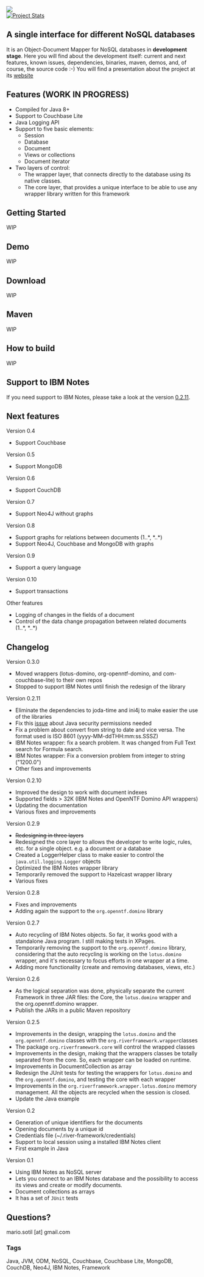 <img src="http://www.riverframework.org/images/river-header.png" /><br/>
[![Project Stats](https://www.openhub.net/p/river-framework/widgets/project_thin_badge.gif)](https://www.openhub.net/p/river-framework)

## A single interface for different NoSQL databases

It is an Object-Document Mapper for NoSQL databases in **development stage**. Here you will find about the development itself: current and next features, known issues, dependencies, binaries, maven, demos, and, of course, the source code :-)  You will find a presentation about the project at its [website](http://www.riverframework.org)

## Features (WORK IN PROGRESS)

- Compiled for Java 8+
- Support to Couchbase Lite
- Java Logging API
- Support to five basic elements:
  - Session
  - Database
  - Document
  - Views or collections
  - Document iterator
- Two layers of control:
  - The wrapper layer, that connects directly to the database using its native classes. 
  - The core layer, that provides a unique interface to be able to use any wrapper library written for this framework 

## Getting Started

WIP

## Demo

WIP

## Download

WIP

## Maven

WIP

## How to build

WIP

## Support to IBM Notes

If you need support to IBM Notes, please take a look at the version [0.2.11](https://github.com/mariosotil/river-framework/tree/0.2.11).

## Next features

Version 0.4
- Support Couchbase 

Version 0.5
- Support MongoDB

Version 0.6 
- Support CouchDB

Version 0.7
- Support Neo4J without graphs

Version 0.8
- Support graphs for relations between documents (1..\*, \*..\*) 
- Support Neo4J, Couchbase and MongoDB with graphs

Version 0.9
- Support a query language

Version 0.10
- Support transactions
 

Other features
- Logging of changes in the fields of a document
- Control of the data change propagation between related documents (1..\*, \*..\*)

## Changelog

Version 0.3.0
- Moved wrappers (lotus-domino, org-openntf-domino, and com-couchbase-lite) to their own repos
- Stopped to support IBM Notes until finish the redesign of the library 

Version 0.2.11
- Eliminate the dependencies to joda-time and ini4j to make easier the use of the libraries
- Fix this [issue](https://github.com/mariosotil/river-framework/issues/1) about Java security permissions needed
- Fix a problem about convert from string to date and vice versa. The format used is ISO 8601 (yyyy-MM-ddTHH:mm:ss.SSSZ)
- IBM Notes wrapper: fix a search problem. It was changed from Full Text search for Formula search.
- IBM Notes wrapper: Fix a conversion problem from integer to string ("1200.0")
- Other fixes and improvements

Version 0.2.10
- Improved the design to work with document indexes
- Supported fields > 32K (IBM Notes and OpenNTF Domino API wrappers)
- Updating the documentation 
- Various fixes and improvements

Version 0.2.9
- ~~Redesigning in three layers~~
- Redesigned the core layer to allows the developer to write logic, rules, etc. for a single object. e.g. a document or a database
- Created a LoggerHelper class to make easier to control the `java.util.logging.Logger` objects
- Optimized the IBM Notes wrapper library
- Temporarily removed the support to Hazelcast wrapper library
- Various fixes 

Version 0.2.8
- Fixes and improvements
- Adding again the support to the `org.openntf.domino` library

Version 0.2.7
- Auto recycling of IBM Notes objects. So far, it works good with a standalone Java program. I still making tests in XPages.
- Temporarily removing the support to the `org.openntf.domino` library, considering that the auto recycling is working on the `lotus.domino` wrapper, and it's necessary to focus efforts in one wrapper at a time. 
- Adding more functionality (create and removing databases, views, etc.)

Version 0.2.6
- As the logical separation was done, physically separate the current Framework in three JAR files: the Core, the `lotus.domino` wrapper and the org.openntf.domino wrapper.
- Publish the JARs in a public Maven repository

Version 0.2.5
- Improvements in the design, wrapping the `lotus.domino` and the `org.openntf.domino` classes with the `org.riverframework.wrapper`classes
- The package `org.riverframework.core` will control the wrapped classes 
- Improvements in the design, making that the wrappers classes be totally separated from the core. So, each wrapper can be loaded on runtime.
- Improvements in DocumentCollection as array
- Redesign the JUnit tests for testing the wrappers for `lotus.domino` and the `org.openntf.domino`, and testing the core with each wrapper
- Improvements in the `org.riverframework.wrapper.lotus.domino` memory management. All the objects are recycled when the session is closed.
- Update the Java example

Version 0.2
- Generation of unique identifiers for the documents
- Opening documents by a unique id
- Credentials file (~/.river-framework/credentials)
- Support to local session using a installed IBM Notes client 
- First example in Java

Version 0.1
- Using IBM Notes as NoSQL server
- Lets you connect to an IBM Notes database and the possibility to access its views and create or modify documents.
- Document collections as arrays
- It has a set of `JUnit` tests

## Questions?

mario.sotil [at] gmail.com

### Tags

Java, JVM, ODM, NoSQL, Couchbase, Couchbase Lite, MongoDB, CouchDB, Neo4J, IBM Notes, Framework

